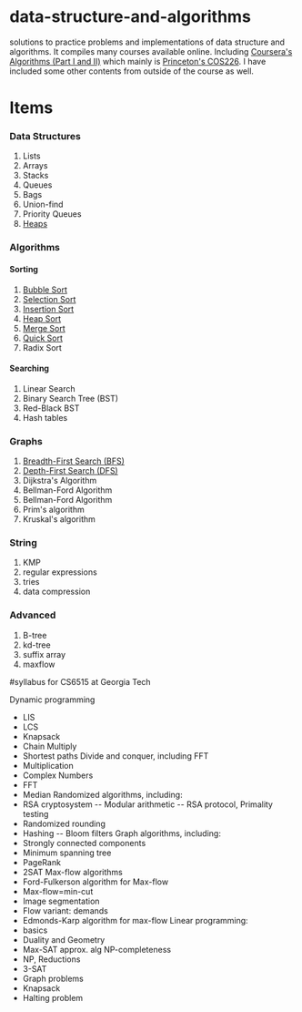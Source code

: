 # data-structure-and-algorithms
solutions to practice problems and implementations of data structure and algorithms. It compiles many courses available online. Including [Coursera's Algorithms (Part I and II)](https://www.coursera.org/learn/algorithms-part1) which mainly is [Princeton's COS226](http://www.cs.princeton.edu/courses/archive/fall17/cos226/syllabus.php). I have included some other contents from outside of the course as well.

# Items
### Data Structures
1. Lists 
2. Arrays
3. Stacks
4. Queues
5. Bags
6. Union-find
7. Priority Queues
8. [Heaps](https://github.com/re-han/data-structure-and-algorithms/blob/master/src/sort/Heap.java)


### Algorithms
#### Sorting
1. [Bubble Sort](https://github.com/re-han/data-structure-and-algorithms/blob/master/src/sort/BubbleSort.java)
2. [Selection Sort](https://github.com/re-han/data-structure-and-algorithms/blob/master/src/sort/SelectionSort.java)
3. [Insertion Sort](https://github.com/re-han/data-structure-and-algorithms/blob/master/src/sort/InsertionSort.java)
4. [Heap Sort](https://github.com/re-han/data-structure-and-algorithms/blob/master/src/sort/Heap.java)
5. [Merge Sort](https://github.com/re-han/data-structure-and-algorithms/blob/master/src/sort/MergeSort.java)
6. [Quick Sort](https://github.com/re-han/data-structure-and-algorithms/blob/master/src/sort/QuickSort.java)
7. Radix Sort

#### Searching
1. Linear Search
2. Binary Search Tree (BST)
3. Red-Black BST
4. Hash tables

### Graphs
1. [Breadth-First Search (BFS)](https://github.com/re-han/data-structure-and-algorithms/blob/master/src/graph_search/BreadthFirstSearch.java)
2. [Depth-First Search (DFS)](https://github.com/re-han/data-structure-and-algorithms/blob/master/src/graph_search/DepthFirstSearch.java)
3. Dijkstra's Algorithm
4. Bellman-Ford Algorithm
4. Bellman-Ford Algorithm
5. Prim's algorithm
6. Kruskal's algorithm

### String
1. KMP
2. regular expressions
3. tries
4. data compression

### Advanced 
1. B-tree
2. kd-tree
3. suffix array
4. maxflow

#syllabus for CS6515 at Georgia Tech

Dynamic programming
- LIS
- LCS
- Knapsack
- Chain Multiply
- Shortest paths
Divide and conquer, including FFT
- Multiplication
- Complex Numbers
- FFT
- Median
Randomized algorithms, including:
- RSA cryptosystem
-- Modular arithmetic
-- RSA protocol, Primality testing
- Randomized rounding
- Hashing
-- Bloom filters
Graph algorithms, including:
- Strongly connected components
- Minimum spanning tree
- PageRank
- 2SAT
Max-flow algorithms
- Ford-Fulkerson algorithm for Max-flow
- Max-flow=min-cut
- Image segmentation
- Flow variant: demands
- Edmonds-Karp algorithm for max-flow
Linear programming: 
- basics
- Duality and Geometry
- Max-SAT approx. alg
NP-completeness
- NP, Reductions
- 3-SAT
- Graph problems
- Knapsack 
- Halting problem
